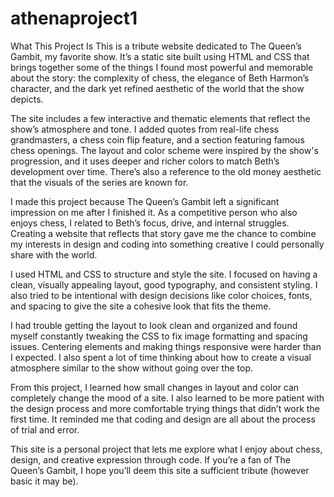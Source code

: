 # athenaproject1

What This Project Is
This is a tribute website dedicated to The Queen’s Gambit, my favorite show. It’s a static site built using HTML and CSS that brings together some of the things I found most powerful and memorable about the story: the complexity of chess, the elegance of Beth Harmon’s character, and the dark yet refined aesthetic of the world that the show depicts.

The site includes a few interactive and thematic elements that reflect the show’s atmosphere and tone. I added quotes from real-life chess grandmasters, a chess coin flip feature, and a section featuring famous chess openings. The layout and color scheme were inspired by the show's progression, and it uses deeper and richer colors to match Beth’s development over time. There’s also a reference to the old money aesthetic that the visuals of the series are known for.

I made this project because The Queen’s Gambit left a significant impression on me after I finished it. As a competitive person who also enjoys chess, I related to Beth’s focus, drive, and internal struggles. Creating a website that reflects that story gave me the chance to combine my interests in design and coding into something creative I could personally share with the world. 

I used HTML and CSS to structure and style the site. I focused on having a clean, visually appealing layout, good typography, and consistent styling. I also tried to be intentional with design decisions like color choices, fonts, and spacing to give the site a cohesive look that fits the theme.

I had trouble getting the layout to look clean and organized and found myself constantly tweaking the CSS to fix image formatting and spacing issues. Centering elements and making things responsive were harder than I expected. I also spent a lot of time thinking about how to create a visual atmosphere similar to the show without going over the top.

From this project, I learned how small changes in layout and color can completely change the mood of a site. I also learned to be more patient with the design process and more comfortable trying things that didn’t work the first time. It reminded me that coding and design are all about the process of trial and error.

This site is a personal project that lets me explore what I enjoy about chess, design, and creative expression through code. If you’re a fan of The Queen’s Gambit, I hope you’ll deem this site a sufficient tribute (however basic it may be).
